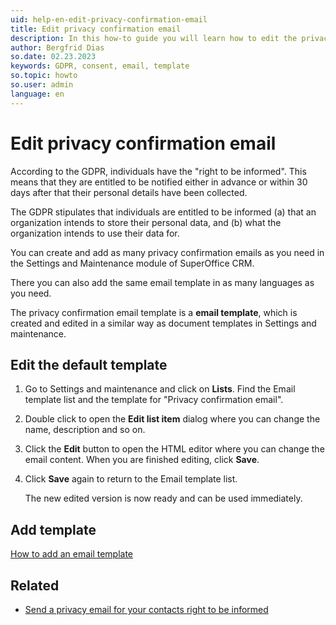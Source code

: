 ```yaml
---
uid: help-en-edit-privacy-confirmation-email
title: Edit privacy confirmation email
description: In this how-to guide you will learn how to edit the privacy confirmation email.
author: Bergfrid Dias
so.date: 02.23.2023
keywords: GDPR, consent, email, template
so.topic: howto
so.user: admin
language: en
---
```


# Edit privacy confirmation email

According to the GDPR, individuals have the "right to be informed". This means that they are entitled to be notified either in advance or within 30 days after that their personal details have been collected.

The GDPR stipulates that individuals are entitled to be informed (a) that an organization intends to store their personal data, and (b) what the organization intends to use their data for.

You can create and add as many privacy confirmation emails as you need in the Settings and Maintenance module of SuperOffice CRM.

There you can also add the same email template in as many languages as you need.

The privacy confirmation email template is a **email template**, which is created and edited in a similar way as document templates in Settings and maintenance.

## Edit the default template

1. Go to Settings and maintenance and click on **Lists**. Find the Email template list and the template for "Privacy confirmation email".

2. Double click to open the **Edit list item** dialog where you can change the name, description and so on.

3. Click the **Edit** button to open the HTML editor where you can change the email content. When you are finished editing, click **Save**.

4. Click **Save** again to return to the Email template list.

    The new edited version is now ready and can be used immediately.

## Add template

[How to add an email template][1]

## Related

* [Send a privacy email for your contacts right to be informed][2]

<!-- Referenced links -->
[1]: ../../../admin/lists/learn/add-email-template.md
[2]: send-privacy-confirmation-email.md

<!-- Referenced images -->
